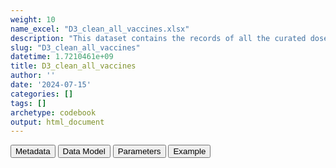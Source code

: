 ```yaml
---
weight: 10
name_excel: "D3_clean_all_vaccines.xlsx"
description: "This dataset contains the records of all the curated doses of all vaccines in the instance listed in Table 4 of the SAP, including the curated covid vaccines. It is obtained from the original conceptsets datastes by replicating each vaccination record as many times as the indicators that it is used for, see the first example in the tab Example: a record with Vacco Id DIP-HIB-PER-POL-TET is replicated 3 times, once per the indicator DPT, once per the indicator HiB, and once for the indicator Pol. Then, each record is labelled with various exclusion citeria, most importantly, records with dats 30 daya apart form a previous record as marked as 'duplicates'. In the next step, all the record labelled as 'removed row' will be removed"
slug: "D3_clean_all_vaccines"
datetime: 1.7210461e+09
title: D3_clean_all_vaccines
author: ''
date: '2024-07-15'
categories: []
tags: []
archetype: codebook
output: html_document
---
```


<script src="/rmarkdown-libs/core-js/shim.min.js"></script>
<script src="/rmarkdown-libs/react/react.min.js"></script>
<script src="/rmarkdown-libs/react/react-dom.min.js"></script>
<script src="/rmarkdown-libs/reactwidget/react-tools.umd.cjs"></script>
<script src="/rmarkdown-libs/htmlwidgets/htmlwidgets.js"></script>
<link href="/rmarkdown-libs/reactable/reactable.css" rel="stylesheet" />
<script src="/rmarkdown-libs/reactable-binding/reactable.js"></script>
<div class="tab">
<button class="tablinks" onclick="openCity(event, &#39;Metadata&#39;)" id="defaultOpen">Metadata</button>
<button class="tablinks" onclick="openCity(event, &#39;Data Model&#39;)">Data Model</button>
<button class="tablinks" onclick="openCity(event, &#39;Parameters&#39;)">Parameters</button>
<button class="tablinks" onclick="openCity(event, &#39;Example&#39;)">Example</button>
</div>
<div id="Metadata" class="tabcontent">
<div id="htmlwidget-1" class="reactable html-widget" style="width:auto;height:600px;"></div>
<script type="application/json" data-for="htmlwidget-1">{"x":{"tag":{"name":"Reactable","attribs":{"data":{"medatata_name":["Name of the dataset","Content of the dataset","Unit of observation","Dataset where the list of UoOs is fully listed and with 1 record per UoO","How many observations per UoO","NxUoO","Variables capturing the UoO","Primary key","Parameters",null,null,null,null,null,null,null,null,null,null,null],"metadata_content":["D3_clean_all_vaccines","This dataset contains the records of all the curated doses of all vaccines in the instance listed in Table 4 of the SAP, including the curated covid vaccines. It is obtained from the original conceptsets datastes by replicating each vaccination record as many times as the indicators that it is used for, see the first example in the tab Example: a record with Vacco Id DIP-HIB-PER-POL-TET is replicated 3 times, once per the indicator DPT, once per the indicator HiB, and once for the indicator Pol. Then, each record is labelled with various exclusion citeria, most importantly, records with dats 30 daya apart form a previous record as marked as 'duplicates'. In the next step, all the record labelled as 'removed row' will be removed","root indicators for all persons in the instance",null,"as many as the doses for that root_indicator, including duplicates",">= 0","person_id root_indicator",null,null,null,null,null,null,null,null,null,null,null,null,null]},"columns":[{"id":"medatata_name","name":"medatata_name","type":"character"},{"id":"metadata_content","name":"metadata_content","type":"character"}],"sortable":false,"searchable":true,"pagination":false,"highlight":true,"bordered":true,"striped":true,"style":{"maxWidth":1800},"height":"600px","dataKey":"a00b6704e1f089764e2acf9b5da06fa1"},"children":[]},"class":"reactR_markup"},"evals":[],"jsHooks":[]}</script>
</div>
<div id="Data Model" class="tabcontent">
<div id="htmlwidget-2" class="reactable html-widget" style="width:auto;height:600px;"></div>
<script type="application/json" data-for="htmlwidget-2">{"x":{"tag":{"name":"Reactable","attribs":{"data":{"VarName":["person_id","date_curated","dose_curated","manufacturer_curated","vacco_id","concept_vacco_id","root_indicator","imputed_dose","duplicated_records","missing_date","distance_too_short","duplicated_records_final","removed_row",null,null,null,null,null,null,null],"Description":["unique person identifier",null,null,null,"label from the VaccO ontology","for each vacco_id there may be multiple ways of retrieving the records: from ATC (either from VACCINES or MEDICINES) or from vx_type (from VACCINES). Each of those originate a concept. The methods are specified in SAFETY-VAC_vaccines_28Mar24 and are assigned in 03_concepts","root of the indicator, as specified in SAFETY-VAC_indicators_28Mar24, i.e., Table 7 of the Protocol. The same indicator may be populated by multiple VaccoIDs, e.g., the indicator Pol2 may be obtained by a first dose of POL and a second dose of DIP-PER-POL-TET. The two records are copied with root_indicator Pol and doses curated are assigned on the base of the root_indicator","flag that the curated dose is imputed","to be excluded because it's a duplicated record before all the transformations","to be excluded because date is missing","to be excluded because distance from another record of the same root_indicator is distant less than 30 days","to be excluded because after all tranformation it is a duplicated record","1 if any exclusion criterion is 1",null,null,null,null,null,null,null],"Format":["character","date","integer","character","character","character",null,"binary","binary","binary","binary","binary","binary",null,null,null,null,null,null,null],"Vocabulary":[null,null,"1, 2 , 3,4",null,"VaccO ontology, as specified in SAFETY-VAC_vaccines_28Mar24","VaccO ontlogy + one among ATC, MED, VXTYPE","\"MCV\" = measles-containing vaccine\r\n\"DTP\" = diphteria-tetatnus-pertussis\r\n\"Hib\" = Haemophilus influenzae type B\r\n\"HepB\" = Hepatatis B\r\n\"Pol\" = Polio\r\n\"PCV\" = Pneumococcal conjugate vaccines\r\n\"Varicella\" = Varicella\r\n\"BCG\" = Bacille Calmette-Guérin vaccine\r\n\"HPV\" = Human papillomavirus vaccine\r\n\"RotaC\" = Rotavirus\r\n\"Meningococcal\" = Meningococcal vaccine\r\n\"Influenza\" =Infuenza\r\n\"Coronavirus\" = Coronavirus",null,"1 = to be excluded\r\n0 = otherwise","1 = to be excluded\r\n0 = otherwise","1 = to be excluded\r\n0 = otherwise","1 = to be excluded\r\n0 = otherwise","1 = to be excluded\r\n0 = otherwise",null,null,null,null,null,null,null],"Parameters":[null,null,null,null,null,null,null,null,null,null,null,null,null,null,null,null,null,null,null,null],"Notes and examples":["from CDM PERSONS",null,"doses higher than the vaccine-specific maximum dosage are excluded",null,"note that the symbol '-' of the original VaccO ontology has been replaced by the symbol '_' because the former cannot be part of a file name in , so examples are\r\n\r\n\"DIP_HEB_PER_POL_TET\"     \r\n\"DIP_HIB_PER_TET\"         \r\n\"DIP_TET\"                 \r\n\"HEB\"                     \r\n\"POL\"                     \r\n\"MEA_MUM_RUB\"             \r\n\"MUM\"                     \r\n\"RVV\"                     \r\n\"COV\"                     \r\n\"HEZ\"                     \r\n\"HIB_POL\"",null,null,null,null,null,null,null,null,null,null,null,null,null,null,null],"Source tables and variables":[null,null,null,null,null,null,null,null,null,null,null,null,null,null,null,null,null,null,null,null],"Retrieved":["yes","yes","yes","yes","yes",null,null,null,null,null,null,null,null,null,null,null,null,null,null,null],"Calculated":[null,null,null,null,null,null,null,null,null,null,null,null,null,null,null,null,null,null,null,null],"Algorithm_id":[null,null,null,null,null,null,null,null,null,null,null,null,null,null,null,null,null,null,null,null],"Rule":[null,null,null,null,null,null,null,null,null,null,null,null,null,null,null,null,null,null,null,null]},"columns":[{"id":"VarName","name":"VarName","type":"character"},{"id":"Description","name":"Description","type":"character"},{"id":"Format","name":"Format","type":"character"},{"id":"Vocabulary","name":"Vocabulary","type":"character"},{"id":"Parameters","name":"Parameters","type":"logical"},{"id":"Notes and examples","name":"Notes and examples","type":"character"},{"id":"Source tables and variables","name":"Source tables and variables","type":"logical"},{"id":"Retrieved","name":"Retrieved","type":"character"},{"id":"Calculated","name":"Calculated","type":"logical"},{"id":"Algorithm_id","name":"Algorithm_id","type":"logical"},{"id":"Rule","name":"Rule","type":"logical"}],"sortable":false,"searchable":true,"pagination":false,"highlight":true,"bordered":true,"striped":true,"style":{"maxWidth":1800},"height":"600px","dataKey":"58bac99c02a0f3966888c0a8538c0652"},"children":[]},"class":"reactR_markup"},"evals":[],"jsHooks":[]}</script>
</div>
<div id="Parameters" class="tabcontent">
<div id="htmlwidget-3" class="reactable html-widget" style="width:auto;height:600px;"></div>
<script type="application/json" data-for="htmlwidget-3">{"x":{"tag":{"name":"Reactable","attribs":{"data":{"parameter in the variable name":[null,null,null,null,null,null,null,null,null,null,null,null,null,null,null,null,null,null,null,null],"values":["TUB","DIP_PER_TET","DIP_HEB_PER_POL_TET","DIP_HIB_PER_TET","DIP_TET","HEB","POL","MEA_MUM_RUB","MUM","RVV","COV","HEZ","HIB_POL","PER","DIP_HEB_PER_TET","DIP_HIB_PER_POL_TET","DIP","INF","HIB","MEA"],"name of macro":[null,null,null,null,null,null,null,null,null,null,null,null,null,null,null,null,null,null,null,null]},"columns":[{"id":"parameter in the variable name","name":"parameter in the variable name","type":"logical"},{"id":"values","name":"values","type":"character"},{"id":"name of macro","name":"name of macro","type":"logical"}],"sortable":false,"searchable":true,"pagination":false,"highlight":true,"bordered":true,"striped":true,"style":{"maxWidth":1800},"height":"600px","dataKey":"7e3d8a09a054ca7e28b0e348bfa2ed60"},"children":[]},"class":"reactR_markup"},"evals":[],"jsHooks":[]}</script>
</div>
<div id="Example" class="tabcontent">
<div id="htmlwidget-4" class="reactable html-widget" style="width:auto;height:600px;"></div>
<script type="application/json" data-for="htmlwidget-4">{"x":{"tag":{"name":"Reactable","attribs":{"data":{"person_id":["P001","P001","P001","P001","P001","P001","P002","P002","P002","P003","P003","P003","P003","P004","P004",null,null,null,null,null],"date":["2021-05-02T00:00:00Z","2021-07-27T00:00:00Z","2021-05-02T00:00:00Z","2021-07-27T00:00:00Z","2021-05-02T00:00:00Z","2021-07-27T00:00:00Z","2021-08-20T00:00:00Z","2021-07-30T00:00:00Z","2022-07-30T00:00:00Z","2021-01-01T00:00:00Z","2021-01-25T00:00:00Z","2021-04-01T00:00:00Z","2021-10-12T00:00:00Z","2021-05-02T00:00:00Z","2021-07-27T00:00:00Z",null,null,null,null,null],"vx_record_date":["2021-05-02T00:00:00Z","2021-07-27T00:00:00Z","2021-05-02T00:00:00Z","2021-07-27T00:00:00Z","2021-05-02T00:00:00Z","2021-07-27T00:00:00Z","2021-08-20T00:00:00Z","2021-07-30T00:00:00Z","2022-07-30T00:00:00Z","2021-01-01T00:00:00Z","2021-01-25T00:00:00Z","2021-04-01T00:00:00Z","2021-10-12T00:00:00Z","2021-05-02T00:00:00Z","2021-05-02T00:00:00Z",null,null,null,null,null],"vx_dose":[1,2,1,2,1,2,1,2,1,1,2,3,4,1,1,"NA","NA","NA","NA","NA"],"vx_manufacturer":[null,null,null,null,null,null,"pfizer","pfizer",null,"astrazeneca","astrazeneca","pfizer","moderna",null,null,null,null,null,null,null],"date_curated":["2021-05-02T00:00:00Z","2021-07-27T00:00:00Z","2021-05-02T00:00:00Z","2021-07-27T00:00:00Z","2021-05-02T00:00:00Z","2021-07-27T00:00:00Z","2021-08-20T00:00:00Z","2021-07-30T00:00:00Z","2022-07-30T00:00:00Z","2021-01-01T00:00:00Z","2021-01-25T00:00:00Z","2021-04-01T00:00:00Z","2021-10-12T00:00:00Z","2021-05-02T00:00:00Z","2021-07-27T00:00:00Z",null,null,null,null,null],"dose_curated":[1,2,1,2,1,2,1,2,1,1,2,3,4,1,1,"NA","NA","NA","NA","NA"],"manufacturer_curated":[null,null,null,null,null,null,"pfizer","pfizer",null,"astrazeneca","astrazeneca","pfizer","moderna",null,null,null,null,null,null,null],"vacco_id":["DIP-HIB-PER-POL-TET","DIP-HIB-PER-POL-TET","DIP-HIB-PER-POL-TET","DIP-HIB-PER-POL-TET","DIP-HIB-PER-POL-TET","DIP-HIB-PER-POL-TET","COV","COV","HPV","COV","COV","COV","COV","DIP-PER-TET","DIP-PER-TET",null,null,null,null,null],"concept_vacco_id":["DIP-HIB-PER-POL-TETATC","DIP-HIB-PER-POL-TETVXTYPE","DIP-HIB-PER-POL-TETATC","DIP-HIB-PER-POL-TETVXTYPE","DIP-HIB-PER-POL-TETATC","DIP-HIB-PER-POL-TETVXTYPE","COVATC","COVATC","HPVATC","COVATC","COVVXTYPE","COVATC","COVATC","DIP-PER-TETATC","DIP-PER-TETVXTYPE",null,null,null,null,null],"root_indicator":["DPT","DPT","Pol","Pol",null,null,"Coronavirus","Coronavirus","HPV ","Coronavirus","Coronavirus","Coronavirus","Coronavirus","DPT","DPT",null,null,null,null,null],"duplicated_records":[0,0,0,0,0,0,0,0,0,0,0,0,0,0,0,"NA","NA","NA","NA","NA"],"missing_date":[0,0,0,0,0,0,0,0,0,0,0,0,0,0,0,"NA","NA","NA","NA","NA"],"distance_too_short":[0,0,0,0,0,0,0,0,0,0,0,0,0,0,0,"NA","NA","NA","NA","NA"],"duplicated_records_final":[0,0,0,0,0,0,0,0,0,0,0,0,0,0,1,"NA","NA","NA","NA","NA"],"removed_row":[0,0,0,0,0,0,0,0,0,0,0,0,0,0,1,"NA","NA","NA","NA","NA"],"imputed_dose":["FALSE","FALSE","TRUE","TRUE","FALSE","FALSE","FALSE","FALSE","FALSE","FALSE","FALSE","FALSE","FALSE","FALSE","FALSE",null,null,null,null,null]},"columns":[{"id":"person_id","name":"person_id","type":"character"},{"id":"date","name":"date","type":"Date"},{"id":"vx_record_date","name":"vx_record_date","type":"Date"},{"id":"vx_dose","name":"vx_dose","type":"numeric"},{"id":"vx_manufacturer","name":"vx_manufacturer","type":"character"},{"id":"date_curated","name":"date_curated","type":"Date"},{"id":"dose_curated","name":"dose_curated","type":"numeric"},{"id":"manufacturer_curated","name":"manufacturer_curated","type":"character"},{"id":"vacco_id","name":"vacco_id","type":"character"},{"id":"concept_vacco_id","name":"concept_vacco_id","type":"character"},{"id":"root_indicator","name":"root_indicator","type":"character"},{"id":"duplicated_records","name":"duplicated_records","type":"numeric"},{"id":"missing_date","name":"missing_date","type":"numeric"},{"id":"distance_too_short","name":"distance_too_short","type":"numeric"},{"id":"duplicated_records_final","name":"duplicated_records_final","type":"numeric"},{"id":"removed_row","name":"removed_row","type":"numeric"},{"id":"imputed_dose","name":"imputed_dose","type":"character"}],"sortable":false,"searchable":true,"pagination":false,"highlight":true,"bordered":true,"striped":true,"style":{"maxWidth":1800},"height":"600px","dataKey":"9c277f92159de38d79d3566edc3f17e8"},"children":[]},"class":"reactR_markup"},"evals":[],"jsHooks":[]}</script>
</div>

